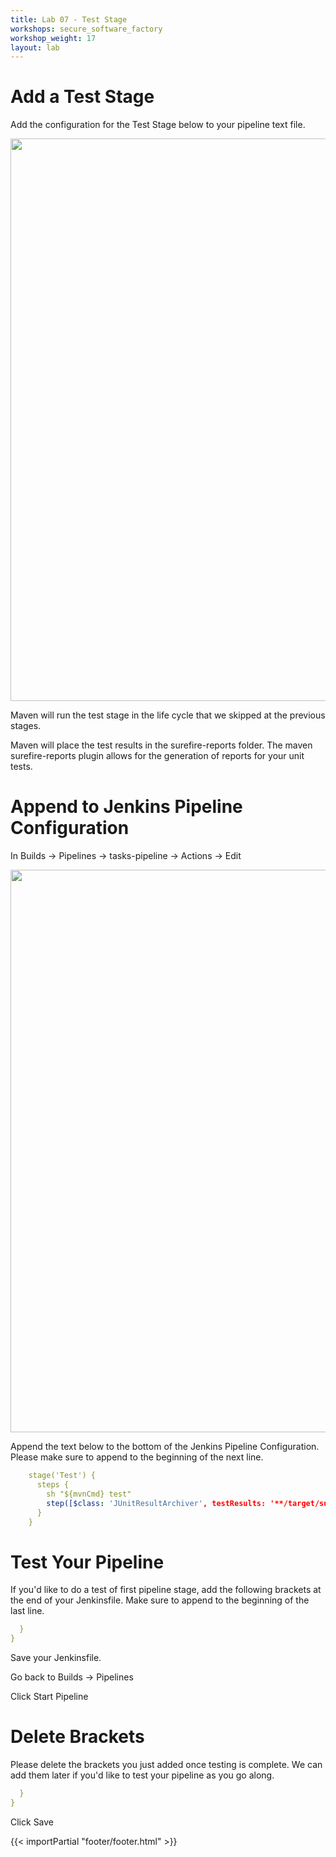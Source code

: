 ```yaml
---
title: Lab 07 - Test Stage
workshops: secure_software_factory
workshop_weight: 17
layout: lab
---
```


# Add a Test Stage
Add the configuration for the Test Stage below to your pipeline text file.

<img src="../images/pipeline_test.png" width="900" />

Maven will run the test stage in the life cycle that we skipped at the previous stages.

Maven will place the test results in the surefire-reports folder.  The maven surefire-reports plugin allows for the generation of reports for your unit tests.

# Append to Jenkins Pipeline Configuration
In Builds &rarr; Pipelines &rarr; tasks-pipeline &rarr; Actions &rarr; Edit

<img src="../images/pipeline_actions_edit.png" width="900" />

Append the text below to the bottom of the Jenkins Pipeline Configuration.  Please make sure to append to the beginning of the next line.  

```yaml
    stage('Test') {
      steps {
        sh "${mvnCmd} test"
        step([$class: 'JUnitResultArchiver', testResults: '**/target/surefire-reports/TEST-*.xml'])
      }
    }
```

# Test Your Pipeline
If you'd like to do a test of first pipeline stage, add the following brackets at the end of your Jenkinsfile. Make sure to append to the beginning of the last line.

```yaml
  }
}
```

Save your Jenkinsfile.

Go back to Builds &rarr; Pipelines

Click Start Pipeline

# Delete Brackets
Please delete the brackets you just added once testing is complete. We can add them later if you'd like to test your pipeline as you go along.

```yaml
  }
}
```

Click Save

{{< importPartial "footer/footer.html" >}}
